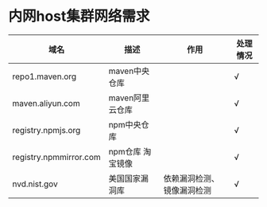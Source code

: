 # 内网host集群网络需求

| 域名 | 描述          | 作用            | 处理情况  |
|---|-------------|---------------|-------|
|repo1.maven.org| maven中央仓库   |               |√|
|maven.aliyun.com| maven阿里云仓库  |               | √             |
|registry.npmjs.org| npm中央仓库     |               | √             |
|registry.npmmirror.com| npm仓库 淘宝镜像  |               | √             |
|nvd.nist.gov| 美国国家漏洞库 | 依赖漏洞检测、镜像漏洞检测 |√|

